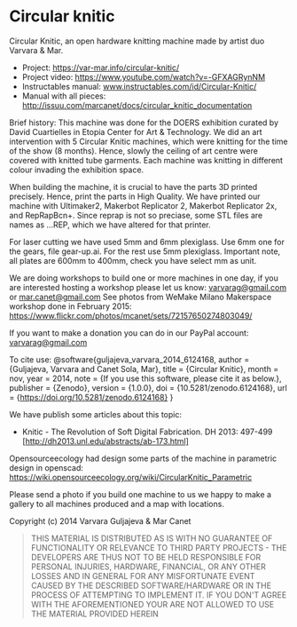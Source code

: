 Circular knitic
===============

Circular Knitic, an open hardware knitting machine made by artist duo Varvara & Mar.  
* Project: https://var-mar.info/circular-knitic/ 
* Project video: https://www.youtube.com/watch?v=-GFXAGRynNM
* Instructables manual: www.instructables.com/id/Circular-Knitic/
* Manual with all pieces: http://issuu.com/marcanet/docs/circular_knitic_documentation

Brief history: This machine was done for the DOERS exhibition curated by David Cuartielles in Etopia Center for Art & Technology. We did an art intervention with 5 Circular Knitic machines, which were knitting for the time of the show (8 months). Hence, slowly the ceiling of art centre were covered with knitted tube garments. Each machine was knitting in different colour invading the exhibition space.

When building the machine, it is crucial to have the parts 3D printed precisely. Hence, print the parts in High Quality.
We have printed our machine with Ultimaker2, Makerbot Replicator 2, Makerbot Replicator 2x, and RepRapBcn+. Since reprap is not so preciase, some STL files are names as ...REP, which we have altered for that printer.

For laser cutting we have used 5mm and 6mm plexiglass. Use 6mm one for the gears, file gear-up.ai. For the rest use 5mm plexiglass. Important note, all plates are 600mm to 400mm, check you have select mm as unit. 

We are doing workshops to build one or more machines in one day, if you are interested hosting a workshop please let us know:
varvarag@gmail.com  or mar.canet@gmail.com See photos from WeMake Milano Makerspace workshop done in February 2015: https://www.flickr.com/photos/mcanet/sets/72157650274803049/

If you want to make a donation you can do in our PayPal account: varvarag@gmail.com 

To cite use:
@software{guljajeva_varvara_2014_6124168,
  author       = {Guljajeva, Varvara and
                  Canet Sola, Mar},
  title        = {Circular Knitic},
  month        = nov,
  year         = 2014,
  note         = {If you use this software, please cite it as below.},
  publisher    = {Zenodo},
  version      = {1.0.0},
  doi          = {10.5281/zenodo.6124168},
  url          = {https://doi.org/10.5281/zenodo.6124168}
}

We have publish some articles about this topic:
- Knitic - The Revolution of Soft Digital Fabrication. DH 2013: 497-499 [http://dh2013.unl.edu/abstracts/ab-173.html]

Opensourceecology had design some parts of the machine in parametric design in openscad:
https://wiki.opensourceecology.org/wiki/CircularKnitic_Parametric

Please send a photo if you build one machine to us we happy to make a gallery to all machines produced and a map with locations.

Copyright (c) 2014 Varvara Guljajeva & Mar Canet 



> THIS MATERIAL IS DISTRIBUTED AS IS WITH NO GUARANTEE OF FUNCTIONALITY OR RELEVANCE TO THIRD PARTY PROJECTS - THE DEVELOPERS ARE THUS NOT TO BE HELD RESPONSIBLE FOR PERSONAL INJURIES, HARDWARE, FINANCIAL, OR ANY OTHER LOSSES AND IN GENERAL FOR ANY MISFORTUNATE EVENT CAUSED BY THE DESCRIBED SOFTWARE/HARDWARE OR IN THE PROCESS OF ATTEMPTING TO IMPLEMENT IT. IF YOU DON'T AGREE WITH THE AFOREMENTIONED YOUR ARE NOT ALLOWED TO USE THE MATERIAL PROVIDED HEREIN
